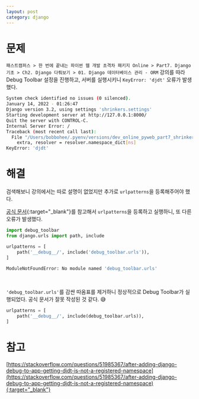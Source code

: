 ```yaml
---
layout: post
category: django
---
```


# 문제

`패스트캠퍼스 > 한 번에 끝내는 파이썬 웹 개발 초격차 패키지 Online > Part7. Django 기초 > Ch2. Django 다뤄보기 > 01. Django 데이터베이스 관리 - ORM` 강의를 따라
Debug Toolbar 설정을 진행하고, 서버를 실행시키니 `KeyError: 'djdt'` 오류가 발생했다.

```bash
System check identified no issues (0 silenced).
January 14, 2022 - 01:26:47
Django version 3.2, using settings 'shrinkers.settings'
Starting development server at http://127.0.0.1:8000/
Quit the server with CONTROL-C.
Internal Server Error: /
Traceback (most recent call last):
  File "/Users/bobbohee/.pyenv/versions/dev_online_pyweb_part7_shrinkers/lib/python3.8/site-packages/django/urls/base.py", line 71, in reverse
    extra, resolver = resolver.namespace_dict[ns]
KeyError: 'djdt'
```

# 해결

검색해보니 강의에서는 따로 설명이 없었지만 추가로 `urlpatterns`을 등록해주어야 했다.

[공식 문서](https://django-debug-toolbar.readthedocs.io/en/latest/installation.html#add-the-urls){:target="_blank"}를 참고해서 `urlpatterns`을 등록하고 실행하니, 또 다른 오류가 발생했다.

```python
import debug_toolbar
from django.urls import path, include

urlpatterns = [
    path('__debug__/', include('debug_toolbar.urls')),
]
```

```bash
ModuleNotFoundError: No module named 'debug_toolbar.urls'
```

<br>

`'debug_toolbar.urls'`를 감싼 따옴표를 제거하니 정상적으로 Debug Toolbar가 실행되었다.
공식 문서가 잘못 작성된 것 같다. 😅

```python
urlpatterns = [
    path('__debug__/', include(debug_toolbar.urls)),
]
```

# 참고

[https://stackoverflow.com/questions/51985367/after-adding-django-debug-to-app-getting-djdt-is-not-a-registered-namespace](https://stackoverflow.com/questions/51985367/after-adding-django-debug-to-app-getting-djdt-is-not-a-registered-namespace){:target="_blank"}
